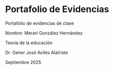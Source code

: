 # Portafolio de Evidencias
Portafolio de evidencias de clase

Nombre: Merari González Hernández

Teoría de la educación

Dr. Gener José Avilés Alatriste

Septiembre 2025
